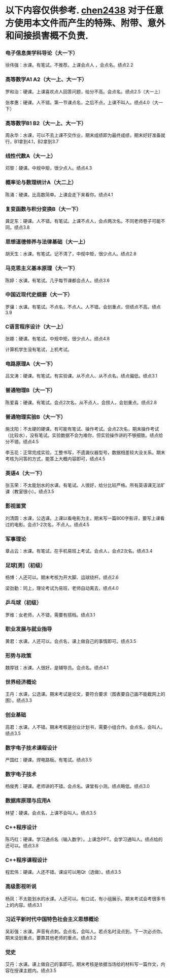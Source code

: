 # 以下内容仅供参考. [chen2438](https://github.com/chen2438) 对于任意方使用本文件而产生的特殊、附带、意外和间接损害概不负责.

### 电子信息类学科导论（大一下）

徐伟强：水课。有笔试。不推荐。上课会点人 ，会点名。绩点2.2

### 高等数学A1 A2（大一上、大一下）

罗和治：硬课。上课喜欢点人回答问题，给分不高。会点名。绩点2.5（大一上）

张孝惠：硬课。人不错。第一节课点名，之后不点，上课不叫人。绩点4.0（大一下）

### 高等数学B1 B2（大一上、大一下）

周永华：水课，可以不去上课不交作业，期末成绩即为最终成绩，期末好好准备就行，B1拿到4.1，B2拿到3.7  

### 线性代数A（大一上）

邓黎：硬课。中规中矩，很少点人。绩点4.3

### 概率论与数理统计A（大二上）

陈涌：硬课。比高数简单。上课会走下来看你。绩点4.1

### 复变函数与积分变换B（大一下）

龚定东：硬课。人不错。有笔试。上课不点人，会点两次名。不同老师卷子可能不同。绩点3.8

### 思想道德修养与法律基础（大一上）

胡天生：水课。有笔试。记不清了，中规中矩，很少点人。绩点2.8

### 马克思主义基本原理（大一下）

陈婷：水课。有笔试。几乎每节课都会点人。绩点3.6

### 中国近现代史纲要（大一下）

罗骧：水课。有笔试。不点名，不点人。人不错。会划重点，但绩点不高。绩点3.9

### C语言程序设计（大一上）

张娜：硬课。有笔试。中规中矩，很少点人。绩点4.8

计算机学生没有笔试，上机考试。

### 电路原理A（大一下）

吕文涛：硬课。有笔试。有实验课。从不点人、从不点名。绩点偏低。绩点3.1

### 普通物理B（大一下）

陈爱喜：硬课。有笔试。会点2次名，从不点人，会捞人，会划重点。绩点2.8

### 普通物理实验B（大一下）

施沈阳：不太硬的硬课。有可能有笔试、操作考试。会点2次名，期末操作考试（比较水），没有笔试。实验数据不会为难你，但实验操作讲的不够细致。绩点给分不错。绩点4.5  

李玉花：正常完成实验，工整书写，不遗漏仪器型号，数据相差较大没关系。期末考核为问答的方式，能答上大概内容即可，绩点4.5  

### 英语4（大一下）

张玉荣：不太能划水的水课。有笔试。人很好，给分比较严格。所有英语课无法旷课（教室很小）。绩点3.5

### 影视鉴赏

刘清圆：水课，公选课。上课以看电影为主，期末写一篇800字影评，要写上课看过的电影。会点1-2次名，不点人。绩点4.5

### 军事理论

章占云：水课。有笔试，在手机易班上考试。会点人，会点2次名。绩点3.4

### 足球[男]（初级）

杨博：人还可以。期末考核为开大脚、运球绕杆。绩点2.6  

梁劲勤：同上，理论考试为易班，老师自动离去，绩点4.0  

### 乒乓球（初级）

罗维：女老师，人不错，需要有搭档。绩点3.1

### 职业发展与就业指导

黄君：水课。人还可以。会点名，课上做自己的事情即可。绩点3.5

### 形势与政策

魏厚钱：水课。人很好。是辅导员。会点名。绩点4.1

### 世界经济概论

王丹：水课，公选课。期末考试是论文，要符合要求（图表要自己画不能截网上的图）。绩点3.3

### 创业基础

高君：水课。人不错。期末考核是创业计划书，需要小组合作。会点名，会叫人。绩点3.5

### 数字电子技术课程设计

严国红：硬课。焊电路板。有笔试。绩点3.5

### 数字电子技术

杨俊秀：硬课。老师讲的不错。会点名。课堂有小测。绩点略低。绩点3.0

### 数据库原理与应用A

林望：硬课。会点名，上课不会叫人。绩点3.5

### C++程序设计

陈巧红：硬课。学习通点名（输入数字）。上课念PPT。会学习通叫人。绩点给的还可以。绩点3.8

### C++程序课程设计

程宏伟：硬课。人还不错。课设可以用Qt（选做）。绩点3.5

### 高级影视听说

杨凤：不太能划水的水课。人还可以。有口试，有小组展示。期末考试会考很多书上的内容。绩点3.1

### 习近平新时代中国特色社会主义思想概论

吴彩强：水课。声音有点刺。会点名，会叫人。若点名时没点到，下一次必点你。期末没划重点，要靠其他老师的重点。绩点3.2

### 党史

艾丹：水课。课上做自己的事即可。期末考核是依据当场给的材料写一篇作文，内容在授课主题内。绩点3.5
